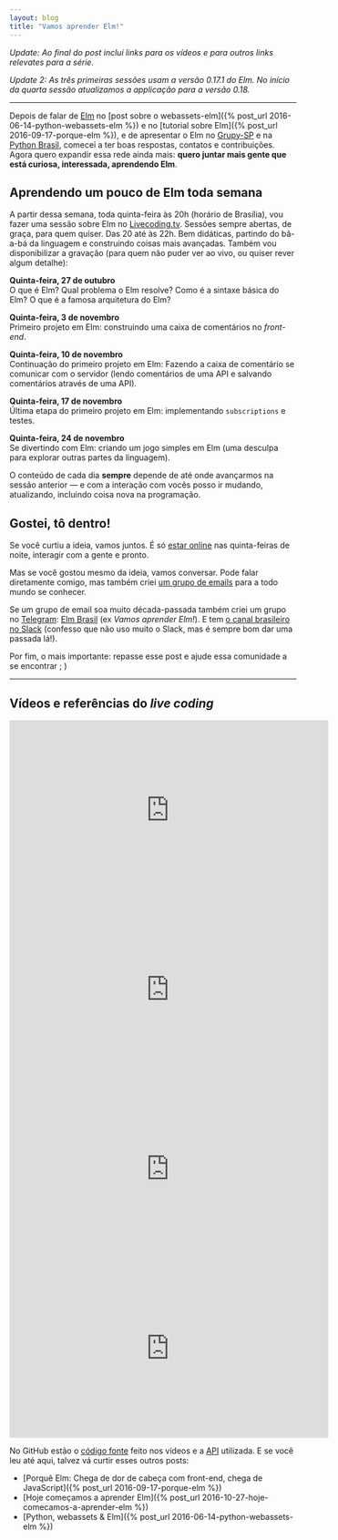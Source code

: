 ```yaml
---
layout: blog
title: "Vamos aprender Elm!"
---
```


_Update: Ao final do post incluí links para os vídeos e para outros links relevates para a série._

_Update 2: As três primeiras sessões usam a versão 0.17.1 do Elm. No início da quarta sessão atualizamos a applicação para a versão 0.18._

* * *

Depois de falar de [Elm](http://elm-lang.org/) no [post sobre o webassets-elm]({% post_url 2016-06-14-python-webassets-elm %}) e no [tutorial sobre Elm]({% post_url 2016-09-17-porque-elm %}), e de apresentar o Elm no [Grupy-SP](http://www.meetup.com/Grupy-SP/events/233795546/?eventId=233795546) e na [Python Brasil](http://2016.pythonbrasil.org.br),  comecei a ter boas respostas, contatos e contribuições. Agora quero expandir essa rede ainda mais: **quero juntar mais gente que está curiosa, interessada, aprendendo Elm**.

## Aprendendo um pouco de Elm toda semana

A partir dessa semana, toda quinta-feira às 20h (horário de Brasília), vou fazer uma sessão sobre Elm no [Livecoding.tv](https://www.livecoding.tv/cuducos/). Sessões sempre abertas, de graça, para quem quiser. Das 20 até às 22h. Bem didáticas, partindo do bâ-a-bá da linguagem e construindo coisas mais avançadas. Também vou disponibilizar a gravação (para quem não puder ver ao vivo, ou quiser rever algum detalhe):

**Quinta-feira, 27 de outubro**<br>
O que é Elm? Qual problema o Elm resolve? Como é a sintaxe básica do Elm? O que é a famosa arquitetura do Elm?

**Quinta-feira, 3 de novembro**<br>
Primeiro projeto em Elm: construindo uma caixa de comentários no _front-end_.

**Quinta-feira, 10 de novembro**<br>
Continuação do primeiro projeto em Elm: Fazendo a caixa de comentário se comunicar com o servidor (lendo comentários de uma API e salvando comentários através de uma API).

**Quinta-feira, 17 de novembro**<br>
Última etapa do primeiro projeto em Elm: implementando `subscriptions` e testes.

**Quinta-feira, 24 de novembro**<br>
Se divertindo com Elm: criando um jogo simples em Elm (uma desculpa para explorar outras partes da linguagem).

O conteúdo de cada dia **sempre** depende de até onde avançarmos na sessão anterior — e com a interação com vocês posso ir mudando, atualizando, incluindo coisa nova na programação.

## Gostei, tô dentro!

Se você curtiu a ideia, vamos juntos. É só [estar online](https://www.livecoding.tv/cuducos/) nas quinta-feiras de noite, interagir com a gente e pronto.

Mas se você gostou mesmo da ideia, vamos conversar. Pode falar diretamente comigo, mas também criei [um grupo de emails](https://groups.google.com/d/forum/elm-brasil) para a todo mundo se conhecer.

Se um grupo de email soa muito década-passada também criei um grupo no [Telegram](https://telegram.org/): [Elm Brasil](https://telegram.me/elmbrasil) (ex _Vamos aprender Elm!_). E tem [o canal brasileiro no Slack](https://elmlang.slack.com/archives/brazil) (confesso que não uso muito o Slack, mas é sempre bom dar uma passada lá!).

Por fim, o mais importante: repasse esse post e ajude essa comunidade a se encontrar ; )

* * *

## Vídeos e referências do _live coding_

<iframe width="560" height="315" src="https://www.youtube.com/embed/dPdmwONp7XE" frameborder="0" allowfullscreen></iframe>

<iframe width="560" height="315" src="https://www.youtube.com/embed/fmPm17iRNW0" frameborder="0" allowfullscreen></iframe>

<iframe width="560" height="315" src="https://www.youtube.com/embed/1cIWdulGj1A" frameborder="0" allowfullscreen></iframe>

<iframe width="560" height="315" src="https://www.youtube.com/embed/lzs1jef6ktg" frameborder="0" allowfullscreen></iframe>

No GitHub estão o [código fonte](https://github.com/cuducos/vamos-aprender-elm) feito nos vídeos e a [API](https://github.com/cuducos/vamos-aprender-elm-api) utilizada. E se você leu até aqui, talvez vá curtir esses outros posts:

* [Porquê Elm: Chega de dor de cabeça com front-end, chega de JavaScript]({% post_url 2016-09-17-porque-elm %})
* [Hoje começamos a aprender Elm]({% post_url 2016-10-27-hoje-comecamos-a-aprender-elm %})
* [Python, webassets & Elm]({% post_url 2016-06-14-python-webassets-elm %})